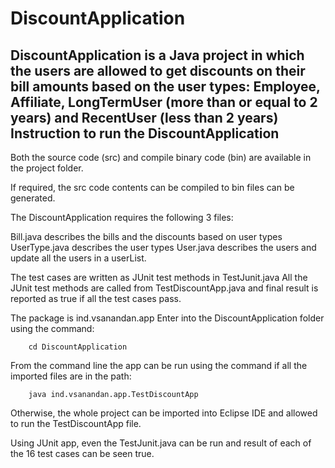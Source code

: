 # DiscountApplication
DiscountApplication is a Java project in which the users are allowed to get discounts on their bill amounts based on the  user types: Employee, Affiliate, LongTermUser (more than or equal to 2 years) and RecentUser (less than 2 years)
Instruction to run the DiscountApplication
------------------------------------------

Both the source code (src) and compile binary code (bin) are available in the project folder.

If required, the src code contents can be compiled to bin files can be generated.

The DiscountApplication requires the following 3 files:

Bill.java describes the bills and the discounts based on user types
UserType.java describes the user types
User.java describes the users and update all the users in a userList.

The test cases are written as JUnit test methods in TestJunit.java
All the JUnit test methods are called from TestDiscountApp.java and final result is reported
as true if all the test cases pass.

The package is ind.vsanandan.app
Enter into the DiscountApplication folder using the command:

        cd DiscountApplication

From the command line the app can be run using the command if all the imported files are in the path:

        java ind.vsanandan.app.TestDiscountApp

Otherwise, the whole project can be imported into Eclipse IDE and allowed to run the TestDiscountApp file.

Using JUnit app, even the TestJunit.java can be run and result of each of the 16 test cases can be seen true.
